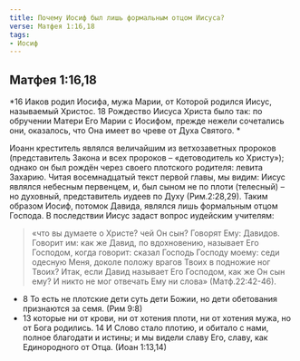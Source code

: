 ```yaml
---
title: Почему Иосиф был лишь формальным отцом Иисуса?
verse: Матфея 1:16,18
tags: 
- Иосиф
---
```


## Матфея 1:16,18

*16 Иаков родил Иосифа, мужа Марии, от Которой родился Иисус, называемый Христос. 18 Рождество Иисуса Христа было так: по обручении Матери Его Марии с Иосифом, прежде нежели сочетались они, оказалось, что Она имеет во чреве от Духа Святого. *

Иоанн креститель являлся величайшим из ветхозаветных пророков (представитель Закона и всех пророков – «детоводитель ко Христу»); однако он был рождён через своего плотского родителя: левита Захарию. Читая восемнадцатый текст первой главы, мы видим: Иисус являлся небесным первенцем, и, был сыном не по плоти (телесный) – но духовный, представитель иудеев по Духу (Рим.2:28,29). Таким образом Иосиф, потомок Давида, являлся лишь формальным отцом Господа. В последствии Иисус задаст вопрос иудейским учителям:
 
> «что вы думаете о Христе? чей Он сын? 
   Говорят Ему: Давидов. 
   Говорит им: как же Давид, по вдохновению, называет Его Господом, когда говорит:  сказал Господь Господу моему: седи одесную Меня, доколе положу врагов Твоих в подножие ног Твоих? Итак, если Давид называет Его Господом, как же Он сын ему? 
   И никто не мог отвечать Ему ни слова» (Матф.22:42-46).

- 8 То есть не плотские дети суть дети Божии, но дети обетования признаются за семя. (Рим 9:8)
- 13 которые ни от крови, ни от хотения плоти, ни от хотения мужа, но от Бога родились. 14 И Слово стало плотию, и обитало с нами, полное благодати и истины; и мы видели славу Его, славу, как Единородного от Отца. (Иоан 1:13,14)